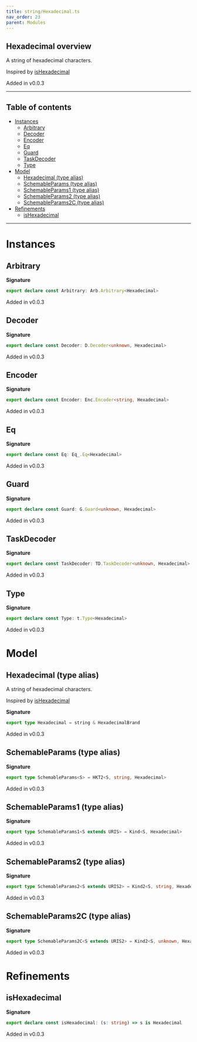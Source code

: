 ```yaml
---
title: string/Hexadecimal.ts
nav_order: 23
parent: Modules
---
```


## Hexadecimal overview

A string of hexadecimal characters.

Inspired by
[isHexadecimal](https://github.com/validatorjs/validator.js/blob/master/src/lib/isHexadecimal.js)

Added in v0.0.3

---

<h2 class="text-delta">Table of contents</h2>

- [Instances](#instances)
  - [Arbitrary](#arbitrary)
  - [Decoder](#decoder)
  - [Encoder](#encoder)
  - [Eq](#eq)
  - [Guard](#guard)
  - [TaskDecoder](#taskdecoder)
  - [Type](#type)
- [Model](#model)
  - [Hexadecimal (type alias)](#hexadecimal-type-alias)
  - [SchemableParams (type alias)](#schemableparams-type-alias)
  - [SchemableParams1 (type alias)](#schemableparams1-type-alias)
  - [SchemableParams2 (type alias)](#schemableparams2-type-alias)
  - [SchemableParams2C (type alias)](#schemableparams2c-type-alias)
- [Refinements](#refinements)
  - [isHexadecimal](#ishexadecimal)

---

# Instances

## Arbitrary

**Signature**

```ts
export declare const Arbitrary: Arb.Arbitrary<Hexadecimal>
```

Added in v0.0.3

## Decoder

**Signature**

```ts
export declare const Decoder: D.Decoder<unknown, Hexadecimal>
```

Added in v0.0.3

## Encoder

**Signature**

```ts
export declare const Encoder: Enc.Encoder<string, Hexadecimal>
```

Added in v0.0.3

## Eq

**Signature**

```ts
export declare const Eq: Eq_.Eq<Hexadecimal>
```

Added in v0.0.3

## Guard

**Signature**

```ts
export declare const Guard: G.Guard<unknown, Hexadecimal>
```

Added in v0.0.3

## TaskDecoder

**Signature**

```ts
export declare const TaskDecoder: TD.TaskDecoder<unknown, Hexadecimal>
```

Added in v0.0.3

## Type

**Signature**

```ts
export declare const Type: t.Type<Hexadecimal>
```

Added in v0.0.3

# Model

## Hexadecimal (type alias)

A string of hexadecimal characters.

Inspired by
[isHexadecimal](https://github.com/validatorjs/validator.js/blob/master/src/lib/isHexadecimal.js)

**Signature**

```ts
export type Hexadecimal = string & HexadecimalBrand
```

Added in v0.0.3

## SchemableParams (type alias)

**Signature**

```ts
export type SchemableParams<S> = HKT2<S, string, Hexadecimal>
```

Added in v0.0.3

## SchemableParams1 (type alias)

**Signature**

```ts
export type SchemableParams1<S extends URIS> = Kind<S, Hexadecimal>
```

Added in v0.0.3

## SchemableParams2 (type alias)

**Signature**

```ts
export type SchemableParams2<S extends URIS2> = Kind2<S, string, Hexadecimal>
```

Added in v0.0.3

## SchemableParams2C (type alias)

**Signature**

```ts
export type SchemableParams2C<S extends URIS2> = Kind2<S, unknown, Hexadecimal>
```

Added in v0.0.3

# Refinements

## isHexadecimal

**Signature**

```ts
export declare const isHexadecimal: (s: string) => s is Hexadecimal
```

Added in v0.0.3
